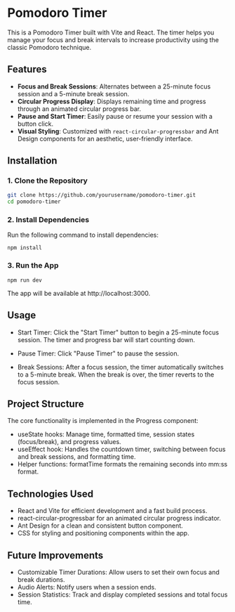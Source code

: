 # Pomodoro Timer

This is a Pomodoro Timer built with Vite and React. The timer helps you manage your focus and break intervals to increase productivity using the classic Pomodoro technique.

## Features

- **Focus and Break Sessions**: Alternates between a 25-minute focus session and a 5-minute break session.
- **Circular Progress Display**: Displays remaining time and progress through an animated circular progress bar.
- **Pause and Start Timer**: Easily pause or resume your session with a button click.
- **Visual Styling**: Customized with `react-circular-progressbar` and Ant Design components for an aesthetic, user-friendly interface.

## Installation

### 1. **Clone the Repository**

```bash
git clone https://github.com/yourusername/pomodoro-timer.git
cd pomodoro-timer
```

### 2. Install Dependencies

Run the following command to install dependencies:

```
npm install
```

### 3. Run the App

```
npm run dev
```

The app will be available at http://localhost:3000.

## Usage

- Start Timer: Click the "Start Timer" button to begin a 25-minute focus session. The timer and progress bar will start counting down.

- Pause Timer: Click "Pause Timer" to pause the session.
- Break Sessions: After a focus session, the timer automatically switches to a 5-minute break. When the break is over, the timer reverts to the focus session.

## Project Structure

The core functionality is implemented in the Progress component:

- useState hooks: Manage time, formatted time, session states (focus/break), and progress values.
- useEffect hook: Handles the countdown timer, switching between focus and break sessions, and formatting time.
- Helper functions: formatTime formats the remaining seconds into mm:ss format.

## Technologies Used

- React and Vite for efficient development and a fast build process.
- react-circular-progressbar for an animated circular progress indicator.
- Ant Design for a clean and consistent button component.
- CSS for styling and positioning components within the app.

## Future Improvements

- Customizable Timer Durations: Allow users to set their own focus and break durations.
- Audio Alerts: Notify users when a session ends.
- Session Statistics: Track and display completed sessions and total focus time.
